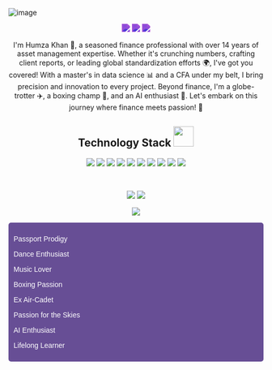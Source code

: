 ![image](https://github.com/TechHammy/TechHammy/assets/72169186/0c94b685-22fa-456a-9caf-03a9c599a560)

<p align="center">
  <img src="https://badges.pufler.dev/visits/TechHammy/TechHammy" style="filter: invert(67%) sepia(68%) saturate(2814%) hue-rotate(248deg) brightness(89%) contrast(89%);"/> 
  <img src="https://badges.pufler.dev/repos/TechHammy" style="filter: invert(67%) sepia(68%) saturate(2814%) hue-rotate(248deg) brightness(89%) contrast(89%);"/>
  <img src="https://badges.pufler.dev/commits/monthly/TechHammy" style="filter: invert(67%) sepia(68%) saturate(2814%) hue-rotate(248deg) brightness(89%) contrast(89%);"/>
</p>

<p align="center">
   I'm Humza Khan 🌟, a seasoned finance professional with over 14 years of asset management expertise. Whether it's crunching numbers, crafting client reports, or leading global standardization efforts 🌍, I've got you covered! With a master's in data science 📊 and a CFA under my belt, I bring precision and innovation to every project. Beyond finance, I'm a globe-trotter ✈️, a boxing champ 🥊, and an AI enthusiast 🤖. Let's embark on this journey where finance meets passion! 🚀
</p> 

<h2 align="center">Technology Stack <img src="https://github.com/ritik307/ritik307/blob/main/images/laptop.gif" width="40"></h2>

<p align="center">
  <img src="https://img.shields.io/badge/Python-3776AB?style=flat-square&logo=python&logoColor=white"/>
  <img src="https://img.shields.io/badge/SQL-4479A1?style=flat-square&logo=sql&logoColor=white"/>
  <img src="https://img.shields.io/badge/Power%20BI-F2C811?style=flat-square&logo=powerbi&logoColor=white"/>
  <img src="https://img.shields.io/badge/Snowflake-02557A?style=flat-square&logo=snowflake&logoColor=white"/>
  <img src="https://img.shields.io/badge/Excel-217346?style=flat-square&logo=microsoft-excel&logoColor=white"/>
  <img src="https://img.shields.io/badge/MATLAB-0076A8?style=flat-square&logo=mathworks&logoColor=white"/>
  <img src="https://img.shields.io/badge/Tableau-E97627?style=flat-square&logo=tableau&logoColor=white"/>
  <img src="https://img.shields.io/badge/HTML5-E34F26?style=flat-square&logo=html5&logoColor=white"/>
  <img src="https://img.shields.io/badge/CSS3-1572B6?style=flat-square&logo=css3&logoColor=white"/>
  <img src="https://img.shields.io/badge/Git-black?style=flat-square&logo=git&logoColor=white"/>

  
</p>

<!--
<h2 align="center">Reach me out on <img src="https://media0.giphy.com/media/jqNPzdTTxQfOgOqpO4/source.gif" width="40"></h2>

<p align="center">
  <a href="mailto:humzakhan.ldn@gmail.com">
    <img src="https://img.shields.io/badge/-TechHammy-c14438?style=flat-square&logo=Gmail&logoColor=white&link=mailto:humzakhan.ldn@gmail.com"/>
  </a>
   <a href="https://www.linkedin.com/in/TechHammy-698a18142/">
    <img src="https://img.shields.io/badge/-TechHammy-blue?style=flat-square&logo=Linkedin&logoColor=white&link=https://www.linkedin.com/in/TechHammy/"/>
  </a>
</p>
-->
<br>

<p align="center">
  <img src="https://github-readme-stats.vercel.app/api?username=TechHammy&show_icons=true&theme=radical&line_height=27">
  <img src="https://github-readme-stats.vercel.app/api/top-langs/?username=TechHammy&hide=html,css,java,shaderlab,kotlin,hlsl&theme=radical">
</p>

<p align="center">
  <img src="https://github-readme-streak-stats.herokuapp.com/?user=TechHammy&show_icons=true&locale=en&layout=compact&theme=radical&line_height=0" />
</p>




<div style="background-color: #674E95; color: white; padding: 10px; border-radius: 5px; font-family: Arial, sans-serif;">
  <p>Passport Prodigy</p>
  <p>Dance Enthusiast</p>
  <p>Music Lover</p>
  <p>Boxing Passion</p>
  <p>Ex Air-Cadet</p>
  <p>Passion for the Skies</p>
  <p>AI Enthusiast</p>
  <p>Lifelong Learner</p>
</div>

